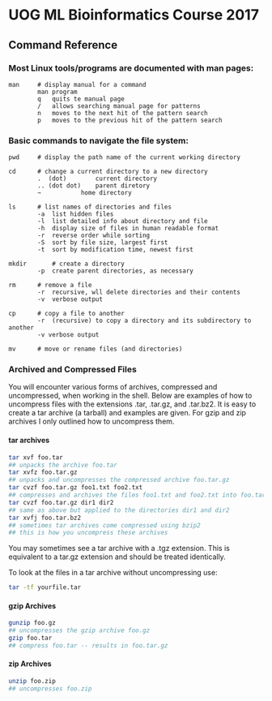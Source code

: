 # UOG ML Bioinformatics Course 2017

## Command Reference

### Most Linux tools/programs are documented with man pages:
```
man		# display manual for a command
		man program
		q	quits te manual page
		/	allows searching manual page for patterns
		n	moves to the next hit of the pattern search
		p	moves to the previous hit of the pattern search
```

### Basic commands to navigate the file system:
```
pwd		# display the path name of the current working directory

cd		# change a current directory to a new directory
		.  (dot)	 	current directory
		.. (dot dot) 	parent diretory
		~ 			home directory
      
ls		# list names of directories and files
		-a	list hidden files
		-l 	list detailed info about directory and file
		-h 	display size of files in human readable format
		-r	reverse order while sorting
		-S	sort by file size, largest first
		-t	sort by modification time, newest first
       
mkdir		# create a directory
		-p	create parent directories, as necessary
	
rm		# remove a file
		-r	recursive, wll delete directories and their contents
		-v	verbose output

cp		# copy a file to another
		-r	(recursive) to copy a directory and its subdirectory to another
		-v verbose output
      
mv 		# move or rename files (and directories)

```

### Archived and Compressed Files

You will encounter various forms of archives, compressed and uncompressed, when working in the shell. Below are examples of how to uncompress files with the extensions .tar, .tar.gz, and .tar.bz2. It is easy to create a tar archive (a tarball) and examples are given. For gzip and zip archives I only outlined how to uncompress them.


#### tar archives
```bash
tar xvf foo.tar
## unpacks the archive foo.tar
tar xvfz foo.tar.gz
## unpacks and uncompresses the compressed archive foo.tar.gz
tar cvzf foo.tar.gz foo1.txt foo2.txt
## compresses and archives the files foo1.txt and foo2.txt into foo.tar.gz
tar cvzf foo.tar.gz dir1 dir2
## same as above but applied to the directories dir1 and dir2
tar xvfj foo.tar.bz2
## sometimes tar archives come compressed using bzip2
## this is how you uncompress these archives
```

You may sometimes see a tar archive with a .tgz extension. This is equivalent to a tar.gz extension and should be treated identically.

To look at the files in a tar archive without uncompressing use:

```bash
tar -tf yourfile.tar
```

#### gzip Archives

```bash
gunzip foo.gz
## uncompresses the gzip archive foo.gz
gzip foo.tar
## compress foo.tar -- results in foo.tar.gz
```

#### zip Archives

```bash
unzip foo.zip
## uncompresses foo.zip
```
